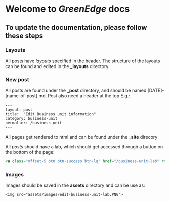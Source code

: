 # Welcome to *GreenEdge* docs

## To update the documentation, please follow these steps

### Layouts
All posts have *layouts* specified in the header. The structure of the layouts can be found and edited in the **_layouts** directory.


### New post
All posts are found under the **_post** directory, and should be named [DATE]-[name-of-post].md. Post also need a header at the top E.g.:

```
---
layout: post
title:  "Edit Business unit information"
category: business-unit
permalink: /business-unit
---
```
All pages get rendered to html and can be found under the **_site** direcory

All *posts* should have a lab, which should get accessed through a button on the bottom of the page:

``` html
<a class="offset-5 btn btn-success btn-lg" href="/business-unit-lab" role="button">Go to lab</a>
``` 

### Images
Images should be saved in the **assets** directory and can be use as:

```
<img src="assets/images/edit-business-unit-lab.PNG">
```
